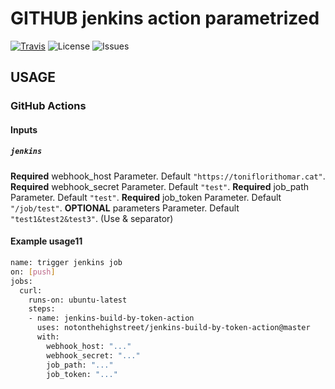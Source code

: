 # GITHUB jenkins action parametrized

[![Travis][travis-image]][travis-url]
![License][license-image]
![Issues][issues-image]

## USAGE

### GitHub Actions

#### Inputs

##### `jenkins`

**Required** webhook_host Parameter. Default `"https://toniflorithomar.cat"`.
**Required** webhook_secret Parameter. Default `"test"`.
**Required** job_path Parameter. Default `"test"`.
**Required** job_token Parameter. Default `"/job/test"`.
**OPTIONAL** parameters Parameter. Default `"test1&test2&test3"`. (Use & separator)

#### Example usage11

```bash
name: trigger jenkins job
on: [push]
jobs:
  curl:
    runs-on: ubuntu-latest
    steps:
    - name: jenkins-build-by-token-action
      uses: notonthehighstreet/jenkins-build-by-token-action@master
      with:
        webhook_host: "..."
        webhook_secret: "..."
        job_path: "..."
        job_token: "..."

```

[travis-image]: https://travis-ci.com/notonthehighstreet/jenkins-build-by-token-action.svg?branch=master
[travis-url]: https://travis-ci.com/notonthehighstreet/jenkins-build-by-token-action
[license-image]: https://img.shields.io/static/v1?label=licence&message=MIT&color=Green
[issues-image]: https://img.shields.io/github/issues/notonthehighstreet/jenkins-build-by-token-action
